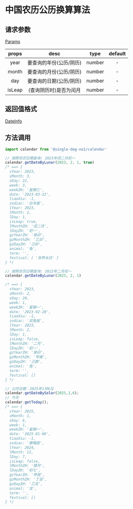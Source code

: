 # 中国农历公历换算算法

## 请求参数

[Params](https://github.com/SingleDogNo1/calendar/blob/main/src/types.ts#L50)

| props  |          desc           |  type  | default |
| :----: | :---------------------: | :----: | :-----: |
|  year  | 要查询的年份(公历/阴历) | number |    -    |
| month  | 要查询的月份(公历/阴历) | number |    -    |
|  day   | 要查询的日期(公历/阴历) | number |    -    |
| isLeap | (查询阴历时)是否为闰月  | number |    -    |

## 返回值格式

[DateInfo](https://github.com/SingleDogNo1/calendar/blob/main/src/types.ts#L33)

## 方法调用

```js
import calendar from '@single-dog-no1/calendar'

// 按照农历日期查询: 2023年闰二月初一
calendar.getDateByLunar(2023, 2, 1, true)
/* ==> {
  sYear: 2023,
  sMonth: 3,
  sDay: 22,
  week: 3,
  weekZH: '星期三',
  date: '2023-03-22',
  tiaoXiu: -1,
  zodiac: '白羊座',
  lYear: 2023,
  lMonth: 2,
  lDay: 1,
  isLeap: true,
  lMonthZH: '闰二月',
  lDayZH: '初一',
  gzYearZH: '癸卯',
  gzMonthZH: '乙卯',
  gzDayZH: '己卯',
  animal: '兔',
  term: '',
  festival: [ '世界水日' ]
} */

// 按照农历日期查询: 2023年二月初一
calendar.getDateByLunar(2023, 2, 1)

/* ==> {
  sYear: 2023,
  sMonth: 2,
  sDay: 20,
  week: 1,
  weekZH: '星期一',
  date: '2023-02-20',
  tiaoXiu: -1,
  zodiac: '双鱼座',
  lYear: 2023,
  lMonth: 2,
  lDay: 1,
  isLeap: false,
  lMonthZH: '二月',
  lDayZH: '初一',
  gzYearZH: '癸卯',
  gzMonthZH: '甲寅',
  gzDayZH: '己酉',
  animal: '兔',
  term: '',
  festival: []
} */

// 公历日期：2025年1月6日
calendar.getDateBySolar(2025,1,6);
// 今天
calendar.getToday();
/* ==> {
  sYear: 2025,
  sMonth: 1,
  sDay: 6,
  week: 1,
  weekZH: '星期一',
  date: '2025-01-06',
  tiaoXiu: -1,
  zodiac: '摩羯座',
  lYear: 2024,
  lMonth: 12,
  lDay: 7,
  isLeap: false,
  lMonthZH: '腊月',
  lDayZH: '初七',
  gzYearZH: '甲辰',
  gzMonthZH: '丁丑',
  gzDayZH: '乙亥',
  animal: '龙',
  term: '',
  festival: []
} */
```
